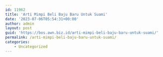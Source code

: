 ```yaml
---
id: 11962
title: 'Arti Mimpi Beli Baju Baru Untuk Suami'
date: '2023-07-06T05:54:31+00:00'
author: admin
layout: post
guid: 'https://bos.awn.biz.id/arti-mimpi-beli-baju-baru-untuk-suami/'
permalink: /arti-mimpi-beli-baju-baru-untuk-suami/
categories:
    - Uncategorized
---
```


